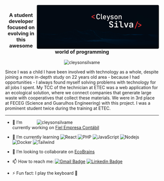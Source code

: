 <img src="./.github/cleyson-assinatura.png" alt="cleysonsilvame" min-width="400px" max-width="400px" width="400px" align="right"/> 
<h3 align="center">A student developer focused on evolving in this awesome world of programming</h3>

<p align="center">
  <img src="https://komarev.com/ghpvc/?username=cleysonsilvame" alt="cleysonsilvame" />
</p>
  
<p>
  Since I was a child I have been involved with technology as a whole, despite joining a more in-depth study on 22 years old area - because I had opportunities - I always found myself solving problems with technology for all jobs I spent. My TCC of the technician at ETEC was a web application for an ecological solution, where we connect companies that generate large waste with cooperatives that collect these materials. We were in 3rd place at FECEG (Science and Guarulhos Engineering) with this project. I was a prominent student twice during the training at ETEC.
 </p>
 
  ---


  <img src="https://github-readme-stats.vercel.app/api?username=cleysonsilvame&show_icons=true&bg_color=080c0f&title_color=fff&text_color=9f9f9f&icon_color=FD3838" alt="cleysonsilvame" min-width="400px" max-width="400px" width="400px" align="right"/> 
  
  
- 🔭 I’m currently working on [Fiel Empresa Contábil](http://www.fielcontabil.com.br)
- 🌱 I’m currently learning
  ![React](https://img.shields.io/badge/React-20232A?logo=react&logoColor=61DAFB)
  ![PHP](https://img.shields.io/badge/PHP-777BB4?logo=php&logoColor=white)
  ![JavaScript](https://img.shields.io/badge/JavaScript-F7DF1E?logo=javascript&logoColor=black)
  ![Nodejs](https://img.shields.io/badge/Node.js-43853D?logo=node.js&logoColor=white)
  ![Docker](https://img.shields.io/badge/Docker-2496ED?logo=docker&logoColor=white)
  ![Tailwind](https://img.shields.io/badge/Tailwind_CSS-38B2AC?logo=tailwind-css&logoColor=white)

- 👯 I’m looking to collaborate on [EcoBrains](https://github.com/onlybrains/WebSite-EcoBrains)
- 📫 How to reach me: 
[![Gmail Badge](https://img.shields.io/badge/-cleysonsilva.me@gmail.com-c14438?logo=Gmail&logoColor=white&link=mailto:cleysonsilva.me@gmail.com)](mailto:cleysonsilva.me@gmail.com)
[![Linkedin Badge](https://img.shields.io/badge/-Linkedin-0e76a8?logo=Linkedin&logoColor=white&link=https://www.linkedin.com/in/cleyson-silva-639b01188/)](https://www.linkedin.com/in/cleyson-silva-639b01188/)
- ⚡ Fun fact: I play the keyboard :musical_keyboard:
